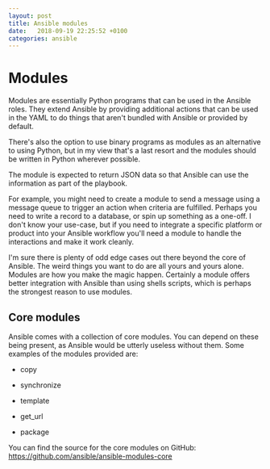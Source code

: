 ```yaml
---
layout: post
title: Ansible modules
date:   2018-09-19 22:25:52 +0100
categories: ansible
---
```

Modules
=======

Modules are essentially Python programs that can be used in the Ansible
roles. They extend Ansible by providing additional actions that can be
used in the YAML to do things that aren't bundled with Ansible or
provided by default.

There's also the option to use binary programs as modules as an
alternative to using Python, but in my view that's a last resort and the
modules should be written in Python wherever possible.

The module is expected to return JSON data so that Ansible can use the
information as part of the playbook.

For example, you might need to create a module to send a message using a
message queue to trigger an action when criteria are fulfilled. Perhaps
you need to write a record to a database, or spin up something as a
one-off. I don't know your use-case, but if you need to integrate a
specific platform or product into your Ansible workflow you'll need a
module to handle the interactions and make it work cleanly.

I'm sure there is plenty of odd edge cases out there beyond the core of
Ansible. The weird things you want to do are all yours and yours alone.
Modules are how you make the magic happen. Certainly a module offers
better integration with Ansible than using shells scripts, which is
perhaps the strongest reason to use modules.

Core modules
------------

Ansible comes with a collection of core modules. You can depend on these
being present, as Ansible would be utterly useless without them. Some
examples of the modules provided are:

-   copy

-   synchronize

-   template

-   get\_url

-   package

You can find the source for the core modules on GitHub:
<https://github.com/ansible/ansible-modules-core>
